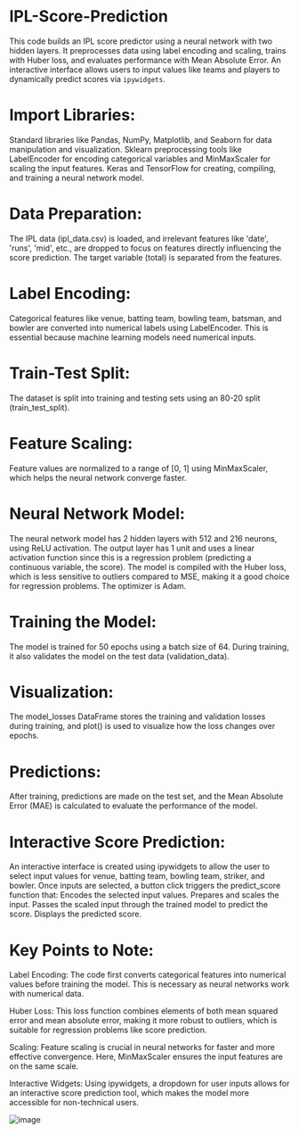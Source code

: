 # IPL-Score-Prediction
This code builds an IPL score predictor using a neural network with two hidden layers. It preprocesses data using label encoding and scaling, trains with Huber loss, and evaluates performance with Mean Absolute Error. An interactive interface allows users to input values like teams and players to dynamically predict scores via `ipywidgets`.

# Import Libraries:

Standard libraries like Pandas, NumPy, Matplotlib, and Seaborn for data manipulation and visualization.
Sklearn preprocessing tools like LabelEncoder for encoding categorical variables and MinMaxScaler for scaling the input features.
Keras and TensorFlow for creating, compiling, and training a neural network model.

# Data Preparation:

The IPL data (ipl_data.csv) is loaded, and irrelevant features like 'date', 'runs', 'mid', etc., are dropped to focus on features directly influencing the score prediction.
The target variable (total) is separated from the features.

# Label Encoding:

Categorical features like venue, batting team, bowling team, batsman, and bowler are converted into numerical labels using LabelEncoder. This is essential because machine learning models need numerical inputs.

# Train-Test Split:

The dataset is split into training and testing sets using an 80-20 split (train_test_split).

# Feature Scaling:

Feature values are normalized to a range of [0, 1] using MinMaxScaler, which helps the neural network converge faster.

# Neural Network Model:

The neural network model has 2 hidden layers with 512 and 216 neurons, using ReLU activation.
The output layer has 1 unit and uses a linear activation function since this is a regression problem (predicting a continuous variable, the score).
The model is compiled with the Huber loss, which is less sensitive to outliers compared to MSE, making it a good choice for regression problems. The optimizer is Adam.

# Training the Model:

The model is trained for 50 epochs using a batch size of 64. During training, it also validates the model on the test data (validation_data).

# Visualization:

The model_losses DataFrame stores the training and validation losses during training, and plot() is used to visualize how the loss changes over epochs.

# Predictions:

After training, predictions are made on the test set, and the Mean Absolute Error (MAE) is calculated to evaluate the performance of the model.

# Interactive Score Prediction:

An interactive interface is created using ipywidgets to allow the user to select input values for venue, batting team, bowling team, striker, and bowler.
Once inputs are selected, a button click triggers the predict_score function that:
Encodes the selected input values.
Prepares and scales the input.
Passes the scaled input through the trained model to predict the score.
Displays the predicted score.

# Key Points to Note:
Label Encoding: The code first converts categorical features into numerical values before training the model. This is necessary as neural networks work with numerical data.

Huber Loss: This loss function combines elements of both mean squared error and mean absolute error, making it more robust to outliers, which is suitable for regression problems like score prediction.

Scaling: Feature scaling is crucial in neural networks for faster and more effective convergence. Here, MinMaxScaler ensures the input features are on the same scale.

Interactive Widgets: Using ipywidgets, a dropdown for user inputs allows for an interactive score prediction tool, which makes the model more accessible for non-technical users.

![image](https://github.com/user-attachments/assets/c6a3f910-3dfb-48e9-9751-140d2ea721e8)


